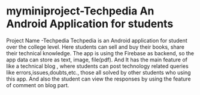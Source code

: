 # myminiproject-Techpedia An Android Application for students
Project Name -Techpedia
Techpedia is an Android application for student over the college level.
Here students can sell and buy their books, share their technical knowledge. 
The app is using the Firebase as backend, so the app data can store as text, image, file(pdf).
And It has the main feature of like a technical blog , where students can post technology related queries like errors,issues,doubts,etc., those all solved by other students who using this app.
And also the student can view the responses by using the feature of comment on blog part.
